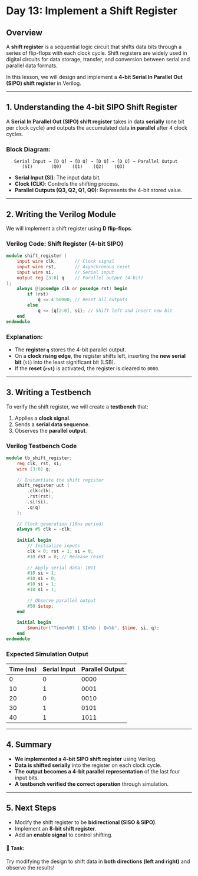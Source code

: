 # Day 13: Implement a Shift Register

## Overview
A **shift register** is a sequential logic circuit that shifts data bits through a series of flip-flops with each clock cycle. Shift registers are widely used in digital circuits for data storage, transfer, and conversion between serial and parallel data formats.

In this lesson, we will design and implement a **4-bit Serial In Parallel Out (SIPO) shift register** in Verilog.

---

## 1. Understanding the 4-bit SIPO Shift Register
A **Serial In Parallel Out (SIPO) shift register** takes in data **serially** (one bit per clock cycle) and outputs the accumulated data **in parallel** after 4 clock cycles.

### **Block Diagram:**
```
   Serial Input → [D Q] → [D Q] → [D Q] → [D Q] → Parallel Output
      (SI)       (Q0)    (Q1)    (Q2)    (Q3)
```

- **Serial Input (SI)**: The input data bit.
- **Clock (CLK)**: Controls the shifting process.
- **Parallel Outputs (Q3, Q2, Q1, Q0)**: Represents the 4-bit stored value.

---

## 2. Writing the Verilog Module
We will implement a shift register using **D flip-flops**.

### **Verilog Code: Shift Register (4-bit SIPO)**
```verilog
module shift_register (
    input wire clk,       // Clock signal
    input wire rst,       // Asynchronous reset
    input wire si,        // Serial input
    output reg [3:0] q    // Parallel output (4-bit)
);
    always @(posedge clk or posedge rst) begin
        if (rst)
            q <= 4'b0000; // Reset all outputs
        else
            q <= {q[2:0], si}; // Shift left and insert new bit
    end
endmodule
```

### **Explanation:**
- The **register `q`** stores the 4-bit parallel output.
- On a **clock rising edge**, the register shifts left, inserting the **new serial bit** (`si`) into the least significant bit (LSB).
- If the **reset (`rst`)** is activated, the register is cleared to `0000`.

---

## 3. Writing a Testbench
To verify the shift register, we will create a **testbench** that:
1. Applies a **clock signal**.
2. Sends a **serial data sequence**.
3. Observes the **parallel output**.

### **Verilog Testbench Code**
```verilog
module tb_shift_register;
    reg clk, rst, si;
    wire [3:0] q;
    
    // Instantiate the shift register
    shift_register uut (
        .clk(clk),
        .rst(rst),
        .si(si),
        .q(q)
    );
    
    // Clock generation (10ns period)
    always #5 clk = ~clk;
    
    initial begin
        // Initialize inputs
        clk = 0; rst = 1; si = 0;
        #10 rst = 0; // Release reset
        
        // Apply serial data: 1011
        #10 si = 1;
        #10 si = 0;
        #10 si = 1;
        #10 si = 1;
        
        // Observe parallel output
        #50 $stop;
    end
    
    initial begin
        $monitor("Time=%0t | SI=%b | Q=%b", $time, si, q);
    end
endmodule
```

### **Expected Simulation Output**
| Time (ns) | Serial Input | Parallel Output |
|-----------|-------------|----------------|
| 0         | 0           | 0000           |
| 10        | 1           | 0001           |
| 20        | 0           | 0010           |
| 30        | 1           | 0101           |
| 40        | 1           | 1011           |

---

## 4. Summary
- **We implemented a 4-bit SIPO shift register** using Verilog.
- **Data is shifted serially** into the register on each clock cycle.
- **The output becomes a 4-bit parallel representation** of the last four input bits.
- **A testbench verified the correct operation** through simulation.

---

## 5. Next Steps
- Modify the shift register to be **bidirectional (SISO & SIPO)**.
- Implement an **8-bit shift register**.
- Add an **enable signal** to control shifting.

#### 🚀 **Task:**
Try modifying the design to shift data in **both directions (left and right)** and observe the results!

